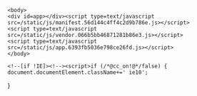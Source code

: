 <!DOCTYPE html>
<html>
	<head>
	<meta charset=utf-8><meta name=viewport content="width=device-width,initial-scale=1">
	<title>takin0</title>
	<link href=/static/css/app.a6a565836da9847cce8914ea3b4051c5.css rel=stylesheet>
	</head>

	<body>
	<div id=app></div><script type=text/javascript src=/static/js/manifest.56d144c4ff4c2d9b786e.js></script>
	<script type=text/javascript src=/static/js/vendor.066b5bb46871281b86e3.js></script>
	<script type=text/javascript src=/static/js/app.6393fb5036e798ce26fd.js></script>
	</body>
	
	<!--[if !IE]><!--><script>if (/*@cc_on!@*/false) {
    document.documentElement.className+=' ie10';
  }</script><!--<![endif]-->
  
  </html>
